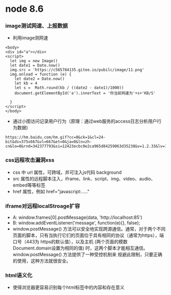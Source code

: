 # node 8.6
### image测试网速、上报数据</br>
* 利用image测网速
```
<body>
<div id="a"></div>
<script>
  let img = new Image()
  let date1 = Date.now()
  img.src = 'https://c565784135.gitee.io/pubilc/image/11.png'
  img.onload = function (e) {
    let date2 = Date.now()
    let kb = 4
    let s =  Math.round(kb / ((date2 - date1)/1000))
    document.getElementById('a').innerText = '你当前网速为'+s+'KB/S'
    
  }
</script>
</body>
```
* 通过小图访问记录用户行为（原理：通过web服务的access日志分析用户行为数据)
```
https://hm.baidu.com/hm.gif?cc=0&ck=1&cl=24-bit&ds=375x667&vl=667&et=0&ja=0&ln=zh-cn&lo=0&rnd=342377793&si=12423ecbc0e2ca965d84259063d35238&v=1.2.33&lv=1&ct=!!&tt=%E7%99%BE%E5%BA%A6%E4%B8%80%E4%B8%8B&sn=52245
```
### css远程攻击漏洞xss</br>
* css 中 url 属性，可跨域，并可注入js代码 background
* src 属性的远程脚本注入，iframe、link、script、img、video、audio、embed等等标签
* href 属性，例如 href="javascript:....."
### iframe对远程localStroage扩容</br>
* A: window.frames[0].postMessage(data, 'http://localhost:85')
* B: window.addEventListener('message', function(e){}, false);
* window.postMessage() 方法可以安全地实现跨源通信。通常，对于两个不同页面的脚本，只有当执行它们的页面位于具有相同的协议（通常为https），端口号（443为   https的默认值），以及主机 (两个页面的模数 Document.domain设置为相同的值) 时，这两个脚本才能相互通信。window.postMessage() 方法提供了一种受控机制来   规避此限制，只要正确的使用，这种方法就很安全。
### html语义化</br>
* 使得浏览器更容易识别每个html标签中的内容和存在意义
